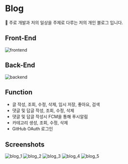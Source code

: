 # Blog
📃 주로 개발과 저의 일상을 주제로 다루는 저의 개인 블로그 입니다.

## Front-End
![frontend](https://user-images.githubusercontent.com/52942566/104671755-c6749b00-5721-11eb-8922-7c3dfaeb2256.png)

## Back-End
![backend](https://user-images.githubusercontent.com/52942566/104671760-c83e5e80-5721-11eb-8e69-9ffc2a1eaf3b.png)

## Function
- 글 작성, 조회, 수정, 삭제, 임시 저장, 좋아요, 검색
- 댓글 및 답글 작성, 조회, 수정, 삭제
- 댓글 및 답글 작성시 FCM을 통해 푸시알림
- 카테고리 생성, 조회, 수정, 삭제
- GitHub OAuth 로그인

## Screenshots
![blog_1](https://user-images.githubusercontent.com/52942566/104670742-c378ab00-571f-11eb-8244-d7394d743f9a.PNG)
![blog_2](https://user-images.githubusercontent.com/52942566/104670746-c4a9d800-571f-11eb-9933-e6ccc06a3a21.PNG)
![blog_3](https://user-images.githubusercontent.com/52942566/104670747-c4a9d800-571f-11eb-859e-fd5e579d2cbd.PNG)
![blog_4](https://user-images.githubusercontent.com/52942566/104670749-c5426e80-571f-11eb-92f2-cf6a5b8591a5.PNG)
![blog_5](https://user-images.githubusercontent.com/52942566/104670750-c5426e80-571f-11eb-88a5-25db1da3c1bb.PNG)
